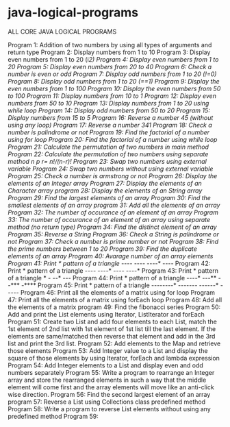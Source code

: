 # java-logical-programs
ALL CORE JAVA LOGICAL PROGRAMS

Program  1: Addition of two numbers by using all types of arguments and return type
Program  2: Display numbers from 1 to 10
Program  3: Display even numbers from 1 to 20 (i*2)
Program  4: Display even numbers from 1 to 20
Program  5: Display even numbers from 20 to 40
Program  6: Check a number is even or odd
Program  7: Display odd numbers from 1 to 20 (!=0)
Program  8: Display odd numbers from 1 to 20 (==1)
Program  9: Display the even numbers from 1 to 100
Program 10: Display the even numbers from 50 to 100
Program 11: Display numbers from 10 to 1
Program 12: Display even numbers from 50 to 10
Program 13: Display numbers from 1 to 20 using while loop
Program 14: Display odd numbers from 50 to 20
Program 15: Display numbers from 15 to 5
Program 16: Reverse a number 45 (without using any loop)
Program 17: Reverse a number 341
Program 18: Check a number is palindrome or not
Program 19: Find the factorial of a number using for loop
Program 20: Find the factorial of a number using while loop
Program 21: Calculate the permutation of two numbers in main method
Program 22: Calculate the permutation of two numbers using separate method n p r= n!/(n-r)!
Program 23: Swap two numbers using external variable
Program 24: Swap two numbers without using external variable
Program 25: Check a number is armstrong or not
Program 26: Display the elements of an Integer array
Program 27: Display the elements of an Character array
program 28: Display the elements of an String array
Program 29: Find the largest elements of an array
Program 30: Find the smallest elements of an array
program 31: Add all the elements of an array
Program 32: The number of occurance of an element of an array
Program 33: The number of occurance of an element of an array using separate method (no return type)
Program 34: Find the distinct element of an array
Program 35: Reverse a String
Program 36: Check a String is palindrome or not
Program 37: Check a number is prime number or not
Program 38: Find the prime numbers between 1 to 20
Program 39: Find the duplicate elements of an array
Program 40: Avarage number of an array elements
Program 41: Print * pattern of a triangle
            ----*
            ---*-*
            --*-*-*
            -*-*-*-*
Program 42: Print * pattern of a triangle
            -*-*-*-*
            --*-*-*
            ---*-*
            ----*
Program 43: Print * pattern of a triangle
            *
            *-*
            *-*-*
            *-*-*-*
Program 44: Print * pattern of a triangle
            ----*
            ---**
            --***
            -****
Program 45: Print * pattern of a triangle
            --------*
            ------*-*
            ----*-*-*
            --*-*-*-*
Program 46: Print all the elements of a matrix using for loop
Program 47: Print all the elements of a matrix using forEach loop
Program 48: Add all the elements of a matrix
program 49: Find the fibonacci series
Program 50: Add and print the List  elements using Iterator, ListIterator and forEach
Program 51: Create two List and add four elements to each List, match the 1st element of 2nd list with 1st element of 1st list till the last element.
            If the elements are same/matched then reverse that element and add in the 3rd list and print the 3rd list.
Program 52: Add elements to the Map and retrieve those elements
Program 53: Add Integer value to a List and display the square of those elements by using Iterator, forEach and lambda expression
Program 54: Add Integer elements to a List and display even and odd numbers separately
Program 55: Write a program to rearrange an Integer array and store the rearranged elements in such a way that the middle element will come first and
            the array elements will move like an anti-click wise direction.
Program 56: Find the second largest element of an array
program 57: Reverse a List using Collections class predefined method
Program 58: Write a program to reverse List elements without using any predefined method
Program 59: 
